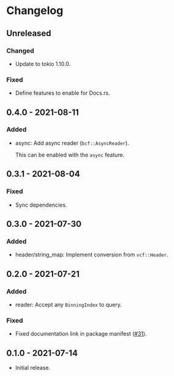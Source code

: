# Changelog

## Unreleased

### Changed

  * Update to tokio 1.10.0.

### Fixed

  * Define features to enable for Docs.rs.

## 0.4.0 - 2021-08-11

### Added

  * async: Add async reader (`bcf::AsyncReader`).

    This can be enabled with the `async` feature.

## 0.3.1 - 2021-08-04

### Fixed

  * Sync dependencies.

## 0.3.0 - 2021-07-30

### Added

  * header/string_map: Implement conversion from `vcf::Header`.

## 0.2.0 - 2021-07-21

### Added

  * reader: Accept any `BinningIndex` to query.

### Fixed

  * Fixed documentation link in package manifest ([#31]).

[#31]: https://github.com/zaeleus/noodles/issues/31

## 0.1.0 - 2021-07-14

  * Initial release.
